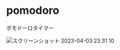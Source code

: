 # pomodoro
ポモドーロタイマー

![スクリーンショット 2023-04-03 23 31 10](https://user-images.githubusercontent.com/30552795/229540812-95e7e8d7-126f-4c71-8016-2ea29218133f.png)
